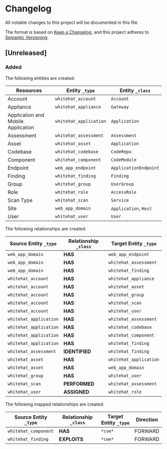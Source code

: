 # Changelog

All notable changes to this project will be documented in this file.

The format is based on [Keep a Changelog](https://keepachangelog.com/en/1.0.0/),
and this project adheres to
[Semantic Versioning](https://semver.org/spec/v2.0.0.html).

## [Unreleased]

### Added

The following entities are created:

| Resources                          | Entity `_type`         | Entity `_class`       |
| ---------------------------------- | ---------------------- | --------------------- |
| Account                            | `whitehat_account`     | `Account`             |
| Appliance                          | `whitehat_appliance`   | `Gateway`             |
| Application and Mobile Application | `whitehat_application` | `Application`         |
| Assessment                         | `whitehat_assessment`  | `Assessment`          |
| Asset                              | `whitehat_asset`       | `Application`         |
| Codebase                           | `whitehat_codebase`    | `CodeRepo`            |
| Component                          | `whitehat_component`   | `CodeModule`          |
| Endpoint                           | `web_app_endpoint`     | `ApplicationEndpoint` |
| Finding                            | `whitehat_finding`     | `Finding`             |
| Group                              | `whitehat_group`       | `UserGroup`           |
| Role                               | `whitehat_role`        | `AccessRole`          |
| Scan Type                          | `whitehat_scan`        | `Service`             |
| Site                               | `web_app_domain`       | `Application`, `Host` |
| User                               | `whitehat_user`        | `User`                |

The following relationships are created:

| Source Entity `_type`  | Relationship `_class` | Target Entity `_type`  |
| ---------------------- | --------------------- | ---------------------- |
| `web_app_domain`       | **HAS**               | `web_app_endpoint`     |
| `web_app_domain`       | **HAS**               | `whitehat_assessment`  |
| `web_app_domain`       | **HAS**               | `whitehat_finding`     |
| `whitehat_account`     | **HAS**               | `whitehat_appliance`   |
| `whitehat_account`     | **HAS**               | `whitehat_asset`       |
| `whitehat_account`     | **HAS**               | `whitehat_group`       |
| `whitehat_account`     | **HAS**               | `whitehat_scan`        |
| `whitehat_account`     | **HAS**               | `whitehat_user`        |
| `whitehat_application` | **HAS**               | `whitehat_assessment`  |
| `whitehat_application` | **HAS**               | `whitehat_codebase`    |
| `whitehat_application` | **HAS**               | `whitehat_component`   |
| `whitehat_application` | **HAS**               | `whitehat_finding`     |
| `whitehat_assessment`  | **IDENTIFIED**        | `whitehat_finding`     |
| `whitehat_asset`       | **HAS**               | `whitehat_application` |
| `whitehat_asset`       | **HAS**               | `web_app_domain`       |
| `whitehat_group`       | **HAS**               | `whitehat_user`        |
| `whitehat_scan`        | **PERFORMED**         | `whitehat_assessment`  |
| `whitehat_user`        | **ASSIGNED**          | `whitehat_role`        |

The following mapped relationships are created:

| Source Entity `_type` | Relationship `_class` | Target Entity `_type` | Direction |
| --------------------- | --------------------- | --------------------- | --------- |
| `whitehat_component`  | **HAS**               | `*cve*`               | FORWARD   |
| `whitehat_finding`    | **EXPLOITS**          | `*cwe*`               | FORWARD   |
